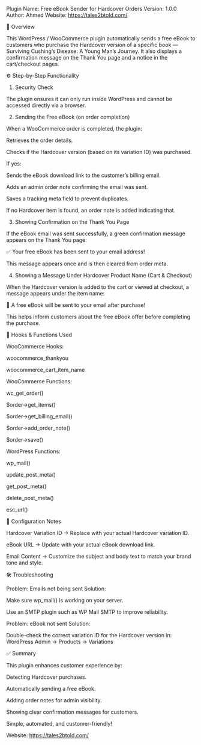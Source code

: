 Plugin Name: Free eBook Sender for Hardcover Orders
Version: 1.0.0
Author: Ahmed
Website: https://tales2btold.com/

📘 Overview

This WordPress / WooCommerce plugin automatically sends a free eBook to customers who purchase the Hardcover version of a specific book — Surviving Cushing’s Disease: A Young Man’s Journey.
It also displays a confirmation message on the Thank You page and a notice in the cart/checkout pages.

⚙️ Step-by-Step Functionality
1) Security Check

The plugin ensures it can only run inside WordPress and cannot be accessed directly via a browser.

2) Sending the Free eBook (on order completion)

When a WooCommerce order is completed, the plugin:

Retrieves the order details.

Checks if the Hardcover version (based on its variation ID) was purchased.

If yes:

Sends the eBook download link to the customer’s billing email.

Adds an admin order note confirming the email was sent.

Saves a tracking meta field to prevent duplicates.

If no Hardcover item is found, an order note is added indicating that.

3) Showing Confirmation on the Thank You Page

If the eBook email was sent successfully, a green confirmation message appears on the Thank You page:

✅ Your free eBook has been sent to your email address!

This message appears once and is then cleared from order meta.

4) Showing a Message Under Hardcover Product Name (Cart & Checkout)

When the Hardcover version is added to the cart or viewed at checkout, a message appears under the item name:

🎁 A free eBook will be sent to your email after purchase!

This helps inform customers about the free eBook offer before completing the purchase.

🧩 Hooks & Functions Used

WooCommerce Hooks:

woocommerce_thankyou

woocommerce_cart_item_name

WooCommerce Functions:

wc_get_order()

$order->get_items()

$order->get_billing_email()

$order->add_order_note()

$order->save()

WordPress Functions:

wp_mail()

update_post_meta()

get_post_meta()

delete_post_meta()

esc_url()

🧠 Configuration Notes

Hardcover Variation ID → Replace with your actual Hardcover variation ID.

eBook URL → Update with your actual eBook download link.

Email Content → Customize the subject and body text to match your brand tone and style.

🛠️ Troubleshooting

Problem: Emails not being sent
Solution:

Make sure wp_mail() is working on your server.

Use an SMTP plugin such as WP Mail SMTP to improve reliability.

Problem: eBook not sent
Solution:

Double-check the correct variation ID for the Hardcover version in:
WordPress Admin → Products → Variations

✅ Summary

This plugin enhances customer experience by:

Detecting Hardcover purchases.

Automatically sending a free eBook.

Adding order notes for admin visibility.

Showing clear confirmation messages for customers.

Simple, automated, and customer-friendly!

Website: https://tales2btold.com/